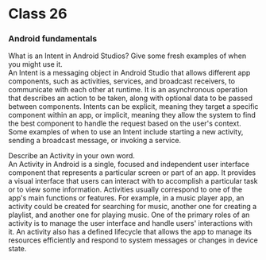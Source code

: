 # Class 26

### Android fundamentals

 What is an Intent in Android Studios? Give some fresh examples of when you might use it.<br>
 An Intent is a messaging object in Android Studio that allows different app components, such as activities, services, and broadcast receivers, to communicate with each other at runtime. It is an asynchronous operation that describes an action to be taken, along with optional data to be passed between components. Intents can be explicit, meaning they target a specific component within an app, or implicit, meaning they allow the system to find the best component to handle the request based on the user's context. Some examples of when to use an Intent include starting a new activity, sending a broadcast message, or invoking a service.


Describe an Activity in your own word.<br>
 An Activity in Android is a single, focused and independent user interface component that represents a particular screen or part of an app. It provides a visual interface that users can interact with to accomplish a particular task or to view some information. Activities usually correspond to one of the app's main functions or features. For example, in a music player app, an activity could be created for searching for music, another one for creating a playlist, and another one for playing music. One of the primary roles of an activity is to manage the user interface and handle users' interactions with it. An activity also has a defined lifecycle that allows the app to manage its resources efficiently and respond to system messages or changes in device state.



